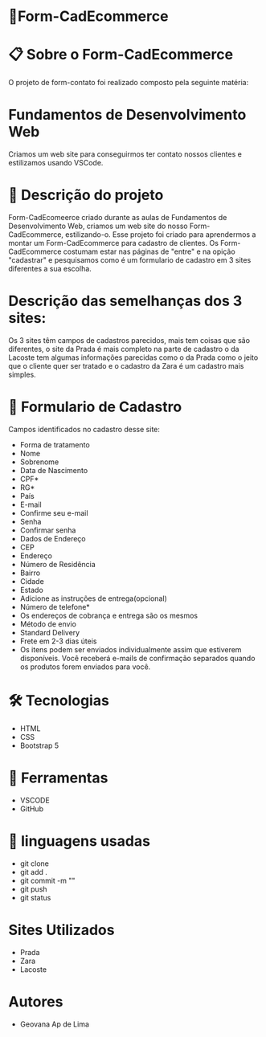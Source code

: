 # 🚀Form-CadEcommerce

# 📋 Sobre o Form-CadEcommerce
O projeto de form-contato foi realizado composto pela seguinte matéria:
# Fundamentos de Desenvolvimento Web
Criamos um web site para conseguirmos ter contato nossos clientes e estilizamos usando VSCode.

# 📄 Descrição do projeto
Form-CadEcomeerce criado durante as aulas de Fundamentos de Desenvolvimento Web, criamos um web site do nosso Form-CadEcommerce, estilizando-o. Esse projeto foi criado para aprendermos a montar um Form-CadEcommerce para cadastro de clientes. Os Form-CadEcommerce costumam estar nas páginas de "entre" e na opição "cadastrar" e pesquisamos como é um formulario de cadastro em 3 sites diferentes a sua escolha.
# Descrição das semelhanças dos 3 sites:
Os 3 sites têm campos de cadastros parecidos, mais tem coisas que são diferentes, o site da Prada é mais completo na parte de cadastro o da Lacoste tem algumas informações parecidas como o da Prada como o jeito que o cliente quer ser tratado e o cadastro da Zara é um cadastro mais simples. 

# 📄 Formulario de Cadastro
Campos identificados no cadastro desse site: 
* Forma de tratamento 
* Nome 
* Sobrenome
* Data de Nascimento
* CPF*
* RG*
* País 
* E-mail
* Confirme seu e-mail
* Senha 
* Confirmar senha
* Dados de Endereço 
* CEP
* Endereço
* Número de Residência
* Bairro
* Cidade
* Estado
* Adicione as instruções de entrega(opcional)
* Número de telefone*
* Os endereços de cobrança e entrega são os mesmos
* Método de envio
* Standard Delivery
* Frete em 2-3 dias úteis
* Os itens podem ser enviados individualmente assim que estiverem disponíveis. Você receberá e-mails de confirmação separados quando os produtos forem enviados para você.

# 🛠️ Tecnologias 
* HTML
* CSS 
* Bootstrap 5 
# 🔧 Ferramentas 
* VSCODE 
* GitHub
# 📁 linguagens usadas
* git clone
* git add .
* git commit -m ""
* git push
* git status
# Sites Utilizados
* Prada 
* Zara
* Lacoste
# Autores
* Geovana Ap de Lima